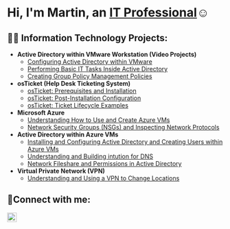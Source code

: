 <h1>Hi, I'm Martin, an <a href="https://linkedin.com/in/martin-domingo-martin">IT Professional</a>☺</h1>

<h2>👨‍💻 Information Technology Projects:</h2>

- <b>Active Directory within VMware Workstation (Video Projects)</b>
  - [Configuring Active Directory within VMware](https://github.com/MartindIT/IT-project-vids)
  - [Performing Basic IT Tasks Inside Active Directory](https://github.com/MartindIT/AD-pt.2)
  - [Creating Group Policy Management Policies](https://github.com/MartindIT/AD-pt.3)
- <b>osTicket (Help Desk Ticketing System)</b>
  - [osTicket: Prerequisites and Installation](https://github.com/MartindIT/osticket-prereqs)
  - [osTicket: Post-Installation Configuration](https://github.com/MartindIT/post-install-config)
  - [osTicket: Ticket Lifecycle Examples](https://github.com/MartindIT/ticket-lifecycle)
- <b>Microsoft Azure</b>
  - [Understanding How to Use and Create Azure VMs](https://github.com/MartindIT/basics-Azure)
  - [Network Security Groups (NSGs) and Inspecting Network Protocols](https://github.com/MartindIT/azure-network-protocols)
- <b>Active Directory within Azure VMs</b>
  - [Installing and Configuring Active Directory and Creating Users within Azure VMs](https://github.com/MartindIT/install-config-AD)
  - [Understanding and Building intution for DNS](https://github.com/MartindIT/understand-dns)
  - [Network Fileshare and Permissions in Active Directory](https://github.com/MartindIT/network-fileshare)
- <b>Virtual Private Network (VPN)</b>
  - [Understanding and Using a VPN to Change Locations  ](https://github.com/MartindIT/vpn)
  
<h2>🤳Connect with me:</h2>


[<img align="left" alt="Josh | LinkedIn" width="22px" src="https://cdn.jsdelivr.net/npm/simple-icons@v3/icons/linkedin.svg" />][linkedin]




[linkedin]: https://linkedin.com/in/martin-domingo-martin
